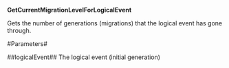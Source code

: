 **GetCurrentMigrationLevelForLogicalEvent**

Gets the number of generations (migrations) that the logical event has gone through.

#Parameters#


##logicalEvent##
The logical event (initial generation)
